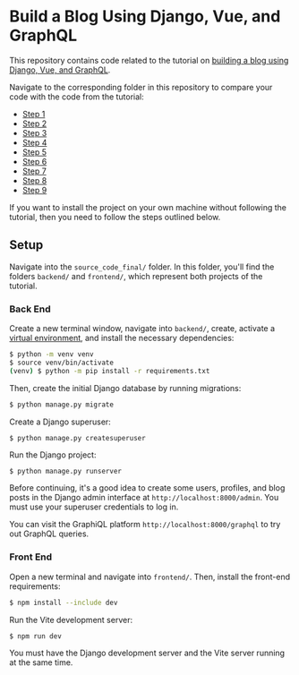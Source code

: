 # Build a Blog Using Django, Vue, and GraphQL

This repository contains code related to the tutorial on [building a blog using Django, Vue, and GraphQL](https://realpython.com/python-django-blog/).

Navigate to the corresponding folder in this repository to compare your code with the code from the tutorial:

- [Step 1](source_code_step_1/)
- [Step 2](source_code_step_2/)
- [Step 3](source_code_step_3/)
- [Step 4](source_code_step_4/)
- [Step 5](source_code_step_5/)
- [Step 6](source_code_step_6/)
- [Step 7](source_code_step_7/)
- [Step 8](source_code_step_8/)
- [Step 9](source_code_step_final/)

If you want to install the project on your own machine without following the tutorial, then you need to follow the steps outlined below.

## Setup

Navigate into the `source_code_final/` folder. In this folder, you'll find the folders `backend/` and `frontend/`, which represent both projects of the tutorial.

### Back End

Create a new terminal window, navigate into `backend/`, create, activate a [virtual environment](https://realpython.com/python-virtual-environments-a-primer/), and install the necessary dependencies:

```sh
$ python -m venv venv
$ source venv/bin/activate
(venv) $ python -m pip install -r requirements.txt
```

Then, create the initial Django database by running migrations:

```sh
$ python manage.py migrate
```

Create a Django superuser:

```shell
$ python manage.py createsuperuser
```

Run the Django project:

```sh
$ python manage.py runserver
```

Before continuing, it's a good idea to create some users, profiles, and blog posts in the Django admin interface at `http://localhost:8000/admin`. You must use your superuser credentials to log in.

You can visit the GraphiQL platform `http://localhost:8000/graphql` to try out GraphQL queries.

### Front End

Open a new terminal and navigate into `frontend/`. Then, install the front-end requirements:

```sh
$ npm install --include dev
```

Run the Vite development server:

```sh
$ npm run dev
```

You must have the Django development server and the Vite server running at the same time.
